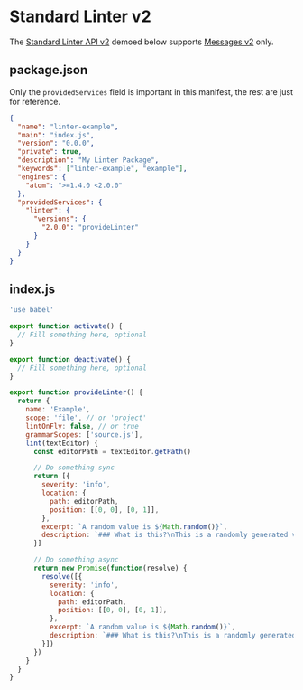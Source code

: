 # Standard Linter v2

The [Standard Linter API v2](../types/standard-linter-v2.md) demoed below
supports [Messages v2](../types/linter-message-v2.md) only.

## package.json

Only the `providedServices` field is important in this manifest, the rest are
just for reference.

```json
{
  "name": "linter-example",
  "main": "index.js",
  "version": "0.0.0",
  "private": true,
  "description": "My Linter Package",
  "keywords": ["linter-example", "example"],
  "engines": {
    "atom": ">=1.4.0 <2.0.0"
  },
  "providedServices": {
    "linter": {
      "versions": {
        "2.0.0": "provideLinter"
      }
    }
  }
}
```

## index.js

```js
'use babel'

export function activate() {
  // Fill something here, optional
}

export function deactivate() {
  // Fill something here, optional
}

export function provideLinter() {
  return {
    name: 'Example',
    scope: 'file', // or 'project'
    lintOnFly: false, // or true
    grammarScopes: ['source.js'],
    lint(textEditor) {
      const editorPath = textEditor.getPath()

      // Do something sync
      return [{
        severity: 'info',
        location: {
          path: editorPath,
          position: [[0, 0], [0, 1]],
        },
        excerpt: `A random value is ${Math.random()}`,
        description: `### What is this?\nThis is a randomly generated value`
      }]

      // Do something async
      return new Promise(function(resolve) {
        resolve([{
          severity: 'info',
          location: {
            path: editorPath,
            position: [[0, 0], [0, 1]],
          },
          excerpt: `A random value is ${Math.random()}`,
          description: `### What is this?\nThis is a randomly generated value`
        }])
      })
    }
  }
}
```
